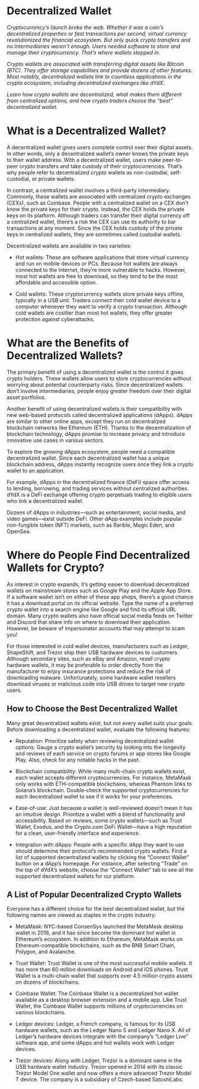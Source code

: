 
# Decentralized Wallet
<i>
Cryptocurrency’s launch broke the web. Whether it was a coin’s decentralized properties or fast transactions per second, virtual currency revolutionized the financial ecosystem. But only quick crypto transfers and no intermediaries weren’t enough. Users needed software to store and manage their cryptocurrency. That’s where wallets stepped in.

Crypto wallets are associated with transferring digital assets like Bitcoin (BTC). They offer storage capabilities and provide dozens of other features. Most notably, decentralized wallets link to countless applications in the crypto ecosystem, including decentralized exchanges like dYdX.

Learn how crypto wallets are decentralized, what makes them different from centralized options, and how crypto traders choose the “best” decentralized wallet. 
</i>

# What is a Decentralized Wallet?
A decentralized wallet gives users complete control over their digital assets. In other words, only a decentralized wallet’s owner knows the private keys to their wallet address. With a decentralized wallet, users make peer-to-peer crypto transfers and take custody of their cryptocurrencies. That’s why people refer to decentralized crypto wallets as non-custodial, self-custodial, or private wallets.

In contrast, a centralized wallet involves a third-party intermediary. Commonly, these wallets are associated with centralized crypto exchanges (CEXs), such as Coinbase. People with a centralized wallet on a CEX don’t know the private keys for their crypto. Instead, the CEX holds the private keys on its platform. Although traders can transfer their digital currency off a centralized wallet, there’s a risk the CEX can use its authority to bar transactions at any moment. Since the CEX holds custody of the private keys in centralized wallets, they are sometimes called custodial wallets.

Decentralized wallets are available in two varieties: 

- Hot wallets: These are software applications that store virtual currency and run on mobile devices or PCs. Because hot wallets are always connected to the internet, they’re more vulnerable to hacks. However, most hot wallets are free to download, so they tend to be the most affordable and accessible option.

- Cold wallets: These cryptocurrency wallets store private keys offline, typically in a USB unit. Traders connect their cold wallet device to a computer whenever they want to verify a crypto transaction. Although cold wallets are costlier than most hot wallets, they offer greater protection against cyberattacks.

# What are the Benefits of Decentralized Wallets?
The primary benefit of using a decentralized wallet is the control it gives crypto holders. These wallets allow users to store cryptocurrencies without worrying about potential counterparty risks. Since decentralized wallets don’t involve intermediaries, people enjoy greater freedom over their digital asset portfolios.

Another benefit of using decentralized wallets is their compatibility with new web-based protocols called decentralized applications (dApps). dApps are similar to other online apps, except they run on decentralized blockchain networks like Ethereum (ETH). Thanks to the decentralization of blockchain technology, dApps promise to increase privacy and introduce innovative use cases in various sectors.

To explore the growing dApps ecosystem, people need a compatible decentralized wallet. Since each decentralized wallet has a unique blockchain address, dApps instantly recognize users once they link a crypto wallet to an application.

For example, dApps in the decentralized finance (DeFi) space offer access to lending, borrowing, and trading services without centralized authorities. dYdX is a DeFi exchange offering crypto perpetuals trading to  eligible users who link a decentralized wallet.

Dozens of dApps in industries––such as entertainment, social media, and video games––exist outside DeFi. Other dApp examples include popular non-fungible token (NFT) markets, such as Rarible, Magic Eden, and OpenSea. 

# Where do People Find Decentralized Wallets for Crypto?
As interest in crypto expands, it’s getting easier to download decentralized wallets on mainstream stores such as Google Play and the Apple App Store. If a software wallet isn’t on either of these app shops, there’s a good chance it has a download portal on its official website. Type the name of a preferred crypto wallet into a search engine like Google and find its official URL domain. Many crypto wallets also have official social media feeds on Twitter and Discord that share info on where to download their application. However, be  beware of impersonator accounts that may attempt to scam you!

For those interested in cold wallet devices, manufacturers such as Ledger, ShapeShift, and Trezor ship their USB hardware devices to customers. Although secondary sites, such as eBay and Amazon, resell crypto hardware wallets, it may be preferable to order directly from the manufacturer to enjoy insurance protections and reduce  the risk of downloading malware. Unfortunately, some hardware wallet resellers download viruses or malicious code into USB drives to target new crypto users.

## How to Choose the Best Decentralized Wallet
Many great decentralized wallets exist, but not every wallet suits your goals. Before downloading a decentralized wallet, evaluate the following features: 

- Reputation: Prioritize safety when reviewing decentralized wallet options. Gauge a crypto wallet’s security by looking into the longevity and reviews of each service on crypto forums or app stores like Google Play. Also, check for any notable hacks in the past. 

- Blockchain compatibility: While many multi-chain crypto wallets exist, each wallet accepts different cryptocurrencies. For instance, MetaMask only works with ETH-compatible blockchains, whereas Phantom links to Solana’s blockchain. Double-check the supported cryptocurrencies for each decentralized wallet to see if it works for your preferences. 

- Ease-of-use: Just because a wallet is well-reviewed doesn’t mean it has an intuitive design. Prioritize a wallet with a blend of functionality and accessibility. Based on reviews, some crypto wallets––such as Trust Wallet, Exodus, and the Crypto.com DeFi Wallet––have a high reputation for a clean, user-friendly interface and experience.

- Integration with dApps: People with a specific dApp they want to use should determine their protocol’s recommended crypto wallets. Find a list of supported decentralized wallets by clicking the “Connect Wallet” button on a dApp’s homepage. For instance, after selecting “Trade” on the top of dYdX’s website, choose the “Connect Wallet” tab to see all the supported decentralized wallets for our platform. 

## A List of Popular Decentralized Crypto Wallets 
Everyone has a different choice for the best decentralized wallet, but the following names are viewed as staples in the crypto industry:

- MetaMask: NYC-based ConsenSys launched the MetaMask desktop wallet in 2016, and it has since become the dominant hot wallet in Ethereum’s ecosystem. In addition to Ethereum, MetaMask works on Ethereum-compatible blockchains, such as the BNB Smart Chain, Polygon, and Avalanche. 

- Trust Wallet: Trust Wallet is one of the most successful mobile wallets. It has more than 60 million downloads on Android and iOS phones. Trust Wallet is a multi-chain wallet that supports over 4.5 million crypto assets on dozens of blockchains. 

- Coinbase Wallet: The Coinbase Wallet is a decentralized hot wallet available as a desktop browser extension and a mobile app. Like Trust Wallet, the Coinbase Wallet supports millions of cryptocurrencies on various blockchains.  

- Ledger devices: Ledger, a French company, is famous for its USB hardware wallets, such as the Ledger Nano S and Ledger Nano X. All of Ledger’s hardware devices integrate with the company’s “Ledger Live” software app, and some dApps and hot wallets work with Ledger devices.  

- Trezor devices: Along with Ledger, Trezor is a dominant name in the USB hardware wallet industry. Trezor opened in 2014 with its classic Trezor Model One wallet and now offers a more advanced Trezor Model T device. The company is a subsidiary of Czech-based SatoshiLabs.

